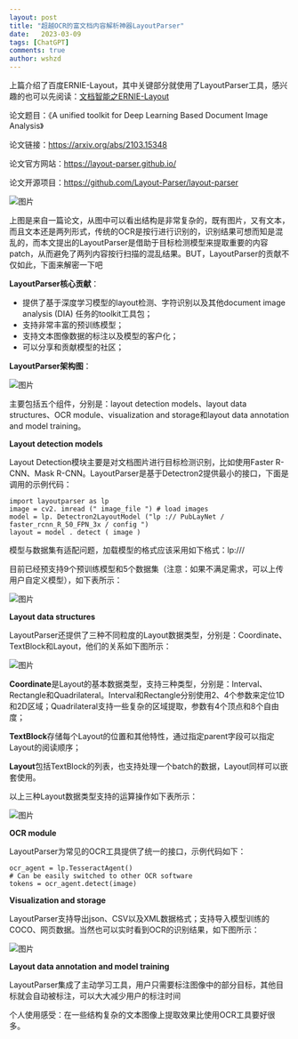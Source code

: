 ```yaml
---
layout: post
title: "超越OCR的富文档内容解析神器LayoutParser"
date:   2023-03-09
tags: [ChatGPT]
comments: true
author: wshzd
---
```


上篇介绍了百度ERNIE-Layout，其中关键部分就使用了LayoutParser工具，感兴趣的也可以先阅读：[文档智能之ERNIE-Layout](http://mp.weixin.qq.com/s?__biz=Mzg3NDIyMzI0Mw==&mid=2247485685&idx=1&sn=db920ba59c7e23b64593d625c86b535c&chksm=ced54b11f9a2c20724e3dab47e75c81834b32a6ca8ec7966802da429100fc0b523bc5fa17a0b&scene=21#wechat_redirect)

论文题目：《A unified toolkit for Deep Learning Based Document Image Analysis》

论文链接：https://arxiv.org/abs/2103.15348

论文官方网站：https://layout-parser.github.io/

论文开源项目：https://github.com/Layout-Parser/layout-parser

![图片](https://mmbiz.qpic.cn/mmbiz_jpg/N5aX12H1SickYdFoTpbAUeftQOHm1QnIobF8Z8nedUSsOyia2SVA8ibzRib9V3AutszZOjicuicw3SR7re4lpMsiafibXA/640?wx_fmt=jpeg&wxfrom=5&wx_lazy=1&wx_co=1)

上图是来自一篇论文，从图中可以看出结构是非常复杂的，既有图片，又有文本，而且文本还是两列形式，传统的OCR是按行进行识别的，识别结果可想而知是混乱的，而本文提出的LayoutParser是借助于目标检测模型来提取重要的内容patch，从而避免了两列内容按行扫描的混乱结果。BUT，LayoutParser的贡献不仅如此，下面来解密一下吧

**LayoutParser核心贡献**：

- 提供了基于深度学习模型的layout检测、字符识别以及其他document image analysis (DIA) 任务的toolkit工具包；
- 支持非常丰富的预训练模型；
- 支持文本图像数据的标注以及模型的客户化；
- 可以分享和贡献模型的社区；

**LayoutParser架构图**：

![图片](https://mmbiz.qpic.cn/mmbiz_png/N5aX12H1SickYdFoTpbAUeftQOHm1QnIohm78kn1kqMD9ID93sW4bkGe8Kv5NAwve3SmzkDS34T3ZMDz2dia2yiag/640?wx_fmt=png&wxfrom=5&wx_lazy=1&wx_co=1)

主要包括五个组件，分别是：layout detection models、layout data structures、OCR module、visualization and storage和layout data annotation and model training。

**Layout detection models**

Layout Detection模块主要是对文档图片进行目标检测识别，比如使用Faster R-CNN、Mask R-CNN。LayoutParser是基于Detectron2提供最小的接口，下面是调用的示例代码：

```
import layoutparser as lp
image = cv2. imread (" image_file ") # load images
model = lp. Detectron2LayoutModel ("lp :// PubLayNet / faster_rcnn_R_50_FPN_3x / config ")
layout = model . detect ( image )
```

模型与数据集有适配问题，加载模型的格式应该采用如下格式：lp://<dataset-name>/<model-architecture-name>

目前已经预支持9个预训练模型和5个数据集（注意：如果不满足需求，可以上传用户自定义模型），如下表所示：

![图片](https://mmbiz.qpic.cn/mmbiz_png/N5aX12H1SickYdFoTpbAUeftQOHm1QnIoWFFCfvNm2BYyD8B9VW9RQK3ICqZeFt5k2jPG72Z8AeNJib6Vzr9BbZQ/640?wx_fmt=png&wxfrom=5&wx_lazy=1&wx_co=1)

**Layout data structures**

LayoutParser还提供了三种不同粒度的Layout数据类型，分别是：Coordinate、TextBlock和Layout，他们的关系如下图所示：

![图片](https://mmbiz.qpic.cn/mmbiz_png/N5aX12H1SickYdFoTpbAUeftQOHm1QnIo5cDkRfpRJx5zicREfuloSphg4l2Zwq4zDx9XZ8iaQD2E14jib5DpSIfrQ/640?wx_fmt=png&wxfrom=5&wx_lazy=1&wx_co=1)

**Coordinate**是Layout的基本数据类型，支持三种类型，分别是：Interval、Rectangle和Quadrilateral。Interval和Rectangle分别使用2、4个参数来定位1D和2D区域；Quadrilateral支持一些复杂的区域提取，参数有4个顶点和8个自由度；

**TextBlock**存储每个Layout的位置和其他特性，通过指定parent字段可以指定Layout的阅读顺序；

**Layout**包括TextBlock的列表，也支持处理一个batch的数据，Layout同样可以嵌套使用。

以上三种Layout数据类型支持的运算操作如下表所示：

![图片](https://mmbiz.qpic.cn/mmbiz_png/N5aX12H1SickYdFoTpbAUeftQOHm1QnIopulmErehL7ia8I5xCEnzxKibCmS91nibCxiczd1P4N17WYLx7Dpazicn31w/640?wx_fmt=png&wxfrom=5&wx_lazy=1&wx_co=1)

**OCR module**

LayoutParser为常见的OCR工具提供了统一的接口，示例代码如下：

```
ocr_agent = lp.TesseractAgent()
# Can be easily switched to other OCR software
tokens = ocr_agent.detect(image)
```

**Visualization and storage**

LayoutParser支持导出json、CSV以及XML数据格式；支持导入模型训练的COCO、网页数据。当然也可以实时看到OCR的识别结果，如下图所示：

![图片](https://mmbiz.qpic.cn/mmbiz_png/N5aX12H1SickYdFoTpbAUeftQOHm1QnIoJBxDFSkpyRngOF21FdwickqNFWUicQovRUzgreVWUG2IicRswjVW0GoZg/640?wx_fmt=png&wxfrom=5&wx_lazy=1&wx_co=1)

**Layout data annotation and model training**

LayoutParser集成了主动学习工具，用户只需要标注图像中的部分目标，其他目标就会自动被标注，可以大大减少用户的标注时间

个人使用感受：在一些结构复杂的文本图像上提取效果比使用OCR工具要好很多。